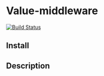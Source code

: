 # Value-middleware

[![Build Status](https://travis-ci.org/Ice-Productionz/Value-middleware.svg?branch=master)](https://travis-ci.org/Ice-Productionz/Value-middleware)

## Install

## Description

